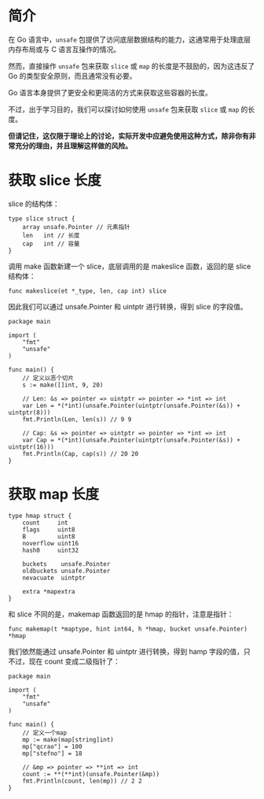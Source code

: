 # 简介

在 Go 语言中，`unsafe` 包提供了访问底层数据结构的能力，这通常用于处理底层内存布局或与 C 语言互操作的情况。

然而，直接操作 `unsafe` 包来获取 `slice` 或 `map` 的长度是不鼓励的，因为这违反了 Go 的类型安全原则，而且通常没有必要。

Go 语言本身提供了更安全和更简洁的方式来获取这些容器的长度。

不过，出于学习目的，我们可以探讨如何使用 `unsafe` 包来获取 `slice` 或 `map` 的长度。



**但请记住，这仅限于理论上的讨论，实际开发中应避免使用这种方式，除非你有非常充分的理由，并且理解这样做的风险。**



# 获取 slice 长度

 slice 的结构体：

```golang
type slice struct {
    array unsafe.Pointer // 元素指针
    len   int // 长度 
    cap   int // 容量
}
```

调用 make 函数新建一个 slice，底层调用的是 makeslice 函数，返回的是 slice 结构体：

```golang
func makeslice(et *_type, len, cap int) slice
```

因此我们可以通过 unsafe.Pointer 和 uintptr 进行转换，得到 slice 的字段值。

```golang
package main

import (
	"fmt"
	"unsafe"
)

func main() {
	// 定义以恶个切片
	s := make([]int, 9, 20)

	// Len: &s => pointer => uintptr => pointer => *int => int
	var Len = *(*int)(unsafe.Pointer(uintptr(unsafe.Pointer(&s)) + uintptr(8)))
	fmt.Println(Len, len(s)) // 9 9

	// Cap: &s => pointer => uintptr => pointer => *int => int
	var Cap = *(*int)(unsafe.Pointer(uintptr(unsafe.Pointer(&s)) + uintptr(16)))
	fmt.Println(Cap, cap(s)) // 20 20
}

```



# 获取 map 长度

```golang
type hmap struct {
	count     int
	flags     uint8
	B         uint8
	noverflow uint16
	hash0     uint32

	buckets    unsafe.Pointer
	oldbuckets unsafe.Pointer
	nevacuate  uintptr

	extra *mapextra
}
```

和 slice 不同的是，makemap 函数返回的是 hmap 的指针，注意是指针：

```golang
func makemap(t *maptype, hint int64, h *hmap, bucket unsafe.Pointer) *hmap
```

我们依然能通过 unsafe.Pointer 和 uintptr 进行转换，得到 hamp 字段的值，只不过，现在 count 变成二级指针了：

```golang
package main

import (
	"fmt"
	"unsafe"
)

func main() {
	// 定义一个map
	mp := make(map[string]int)
	mp["qcrao"] = 100
	mp["stefno"] = 18

	// &mp => pointer => **int => int
	count := **(**int)(unsafe.Pointer(&mp))
	fmt.Println(count, len(mp)) // 2 2
}
```



